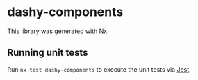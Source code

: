 # dashy-components

This library was generated with [Nx](https://nx.dev).

## Running unit tests

Run `nx test dashy-components` to execute the unit tests via [Jest](https://jestjs.io).
